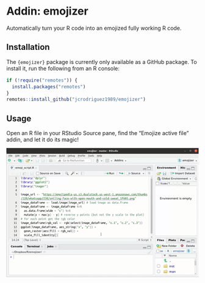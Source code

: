 Addin: emojizer
================

Automatically turn your R code into an emojized fully working R code.

## Installation

The `{emojizer}` package is currently only available as a GitHub
package. To install it, run the following from an R console:

``` r
if (!require("remotes")) {
  install.packages("remotes")
}
remotes::install_github("jcrodriguez1989/emojizer")
```

## Usage

Open an R file in your RStudio Source pane, find the “Emojize active
file” addin, and let it do its magic\!

![](man/figures/README-emojizer.gif)<!-- -->

